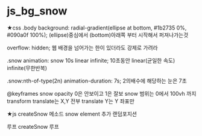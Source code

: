 # js_bg_snow

★css
.body
background: radial-gradient(ellipse at bottom, #1b2735 0%, #090a0f 100%);
(ellipse)중심에서 (bottom)아래쪽 부터 시작해서 퍼져나가는것 

overflow: hidden;
웹 배경을 넘어가는 한이 있더라도 강제로 가려라

.snow
animation: snow 10s linear infinite;
10초동안 linear(균일한 속도) infinite(무한반복)

.snow:nth-of-type(2n)
animation-duration: 7s;
2의배수에 해당하는 눈은 7초

@keyframes snow
opacity 0은 안보이고 1은 잘보
snow 범위는 0에서 100vh 까지 transform
translate는 X,Y 전부 translate Y는 Y 좌표만

★js
createSnow 메소드
snow element 추가 
랜덤포지션

루프
createSnow 루프
